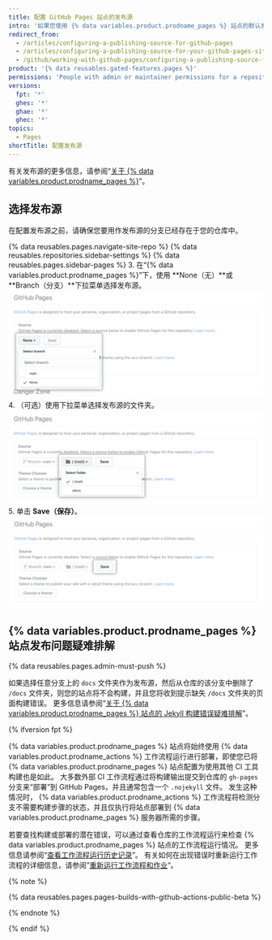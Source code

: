 ```yaml
---
title: 配置 GitHub Pages 站点的发布源
intro: '如果您使用 {% data variables.product.prodname_pages %} 站点的默认发布源，您的站点将自动发布。 您也可以选择从不同的分支或文件夹发布您的站点。'
redirect_from:
  - /articles/configuring-a-publishing-source-for-github-pages
  - /articles/configuring-a-publishing-source-for-your-github-pages-site
  - /github/working-with-github-pages/configuring-a-publishing-source-for-your-github-pages-site
product: '{% data reusables.gated-features.pages %}'
permissions: 'People with admin or maintainer permissions for a repository can configure a publishing source for a {% data variables.product.prodname_pages %} site.'
versions:
  fpt: '*'
  ghes: '*'
  ghae: '*'
  ghec: '*'
topics:
  - Pages
shortTitle: 配置发布源
---
```


有关发布源的更多信息，请参阅“[关于 {% data variables.product.prodname_pages %}](/articles/about-github-pages#publishing-sources-for-github-pages-sites)”。

## 选择发布源

在配置发布源之前，请确保您要用作发布源的分支已经存在于您的仓库中。

{% data reusables.pages.navigate-site-repo %}
{% data reusables.repositories.sidebar-settings %}
{% data reusables.pages.sidebar-pages %}
3. 在“{% data variables.product.prodname_pages %}”下，使用 **None（无）**或 **Branch（分支）**下拉菜单选择发布源。 ![用于选择发布源的下拉菜单](/assets/images/help/pages/publishing-source-drop-down.png)
4. （可选）使用下拉菜单选择发布源的文件夹。 ![用于选择发布源文件夹的下拉菜单](/assets/images/help/pages/publishing-source-folder-drop-down.png)
5. 单击 **Save（保存）**。 ![用于保存对发布源设置的更改的按钮](/assets/images/help/pages/publishing-source-save.png)

## {% data variables.product.prodname_pages %} 站点发布问题疑难排解

{% data reusables.pages.admin-must-push %}

如果选择任意分支上的 `docs` 文件夹作为发布源，然后从仓库的该分支中删除了 `/docs` 文件夹，则您的站点将不会构建，并且您将收到提示缺失 `/docs` 文件夹的页面构建错误。 更多信息请参阅“[关于 {% data variables.product.prodname_pages %} 站点的 Jekyll 构建错误疑难排解](/articles/troubleshooting-jekyll-build-errors-for-github-pages-sites#missing-docs-folder)”。

{% ifversion fpt %}

{% data variables.product.prodname_pages %} 站点将始终使用 {% data variables.product.prodname_actions %} 工作流程运行进行部署，即使您已将 {% data variables.product.prodname_pages %} 站点配置为使用其他 CI 工具构建也是如此。 大多数外部 CI 工作流程通过将构建输出提交到仓库的 `gh-pages` 分支来“部署”到 GitHub Pages，并且通常包含一个 `.nojekyll` 文件。 发生这种情况时， {% data variables.product.prodname_actions %} 工作流程将检测分支不需要构建步骤的状态，并且仅执行将站点部署到 {% data variables.product.prodname_pages %} 服务器所需的步骤。

若要查找构建或部署的潜在错误，可以通过查看仓库的工作流程运行来检查 {% data variables.product.prodname_pages %} 站点的工作流程运行情况。 更多信息请参阅“[查看工作流程运行历史记录](/actions/monitoring-and-troubleshooting-workflows/viewing-workflow-run-history)”。  有关如何在出现错误时重新运行工作流程的详细信息，请参阅”[重新运行工作流程和作业](/actions/managing-workflow-runs/re-running-workflows-and-jobs)“。

{% note %}

{% data reusables.pages.pages-builds-with-github-actions-public-beta %}

{% endnote %}

{% endif %}
